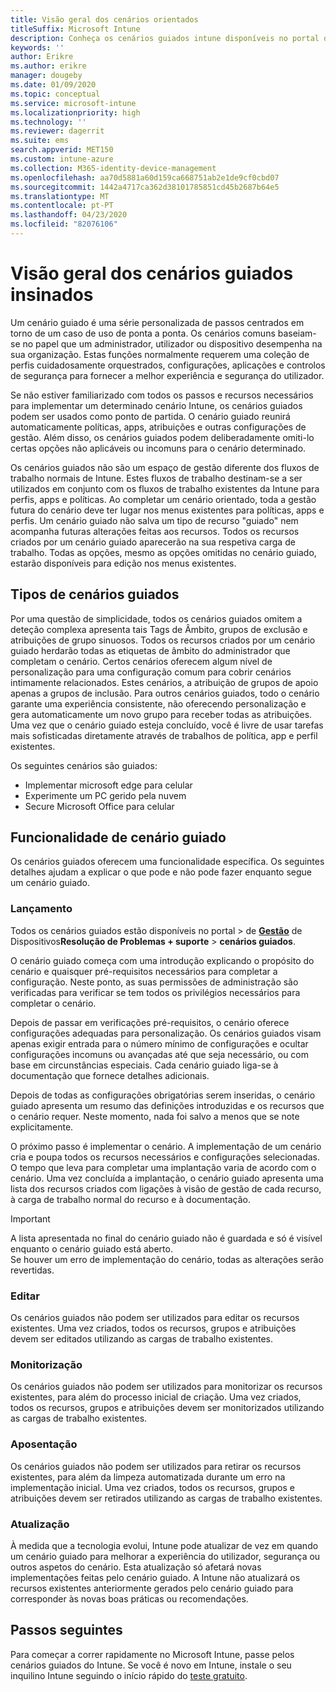 ```yaml
---
title: Visão geral dos cenários orientados
titleSuffix: Microsoft Intune
description: Conheça os cenários guiados intune disponíveis no portal de Gestão de Dispositivos Microsoft 365.
keywords: ''
author: Erikre
ms.author: erikre
manager: dougeby
ms.date: 01/09/2020
ms.topic: conceptual
ms.service: microsoft-intune
ms.localizationpriority: high
ms.technology: ''
ms.reviewer: dagerrit
ms.suite: ems
search.appverid: MET150
ms.custom: intune-azure
ms.collection: M365-identity-device-management
ms.openlocfilehash: aa70d5881a60d159ca668751ab2e1de9cf0cbd07
ms.sourcegitcommit: 1442a4717ca362d38101785851cd45b2687b64e5
ms.translationtype: MT
ms.contentlocale: pt-PT
ms.lasthandoff: 04/23/2020
ms.locfileid: "82076106"
---
```

# <a name="intune-guided-scenarios-overview"></a>Visão geral dos cenários guiados insinados 

Um cenário guiado é uma série personalizada de passos centrados em torno de um caso de uso de ponta a ponta. Os cenários comuns baseiam-se no papel que um administrador, utilizador ou dispositivo desempenha na sua organização. Estas funções normalmente requerem uma coleção de perfis cuidadosamente orquestrados, configurações, aplicações e controlos de segurança para fornecer a melhor experiência e segurança do utilizador.    

Se não estiver familiarizado com todos os passos e recursos necessários para implementar um determinado cenário Intune, os cenários guiados podem ser usados como ponto de partida. O cenário guiado reunirá automaticamente políticas, apps, atribuições e outras configurações de gestão. Além disso, os cenários guiados podem deliberadamente omiti-lo certas opções não aplicáveis ou incomuns para o cenário determinado. 

Os cenários guiados não são um espaço de gestão diferente dos fluxos de trabalho normais de Intune. Estes fluxos de trabalho destinam-se a ser utilizados em conjunto com os fluxos de trabalho existentes da Intune para perfis, apps e políticas. Ao completar um cenário orientado, toda a gestão futura do cenário deve ter lugar nos menus existentes para políticas, apps e perfis. Um cenário guiado não salva um tipo de recurso "guiado" nem acompanha futuras alterações feitas aos recursos. Todos os recursos criados por um cenário guiado aparecerão na sua respetiva carga de trabalho. Todas as opções, mesmo as opções omitidas no cenário guiado, estarão disponíveis para edição nos menus existentes.  

## <a name="types-of-guided-scenarios"></a>Tipos de cenários guiados 

Por uma questão de simplicidade, todos os cenários guiados omitem a deteção complexa apresenta tais Tags de Âmbito, grupos de exclusão e atribuições de grupo sinuosos. Todos os recursos criados por um cenário guiado herdarão todas as etiquetas de âmbito do administrador que completam o cenário. Certos cenários oferecem algum nível de personalização para uma configuração comum para cobrir cenários intimamente relacionados. Estes cenários, a atribuição de grupos de apoio apenas a grupos de inclusão. Para outros cenários guiados, todo o cenário garante uma experiência consistente, não oferecendo personalização e gera automaticamente um novo grupo para receber todas as atribuições. Uma vez que o cenário guiado esteja concluído, você é livre de usar tarefas mais sofisticadas diretamente através de trabalhos de política, app e perfil existentes.  

Os seguintes cenários são guiados: 
- Implementar microsoft edge para celular 
- Experimente um PC gerido pela nuvem
- Secure Microsoft Office para celular 

## <a name="guided-scenario-functionality"></a>Funcionalidade de cenário guiado 

Os cenários guiados oferecem uma funcionalidade específica. Os seguintes detalhes ajudam a explicar o que pode e não pode fazer enquanto segue um cenário guiado.

### <a name="launching"></a>Lançamento  

Todos os cenários guiados estão disponíveis no portal > de **[Gestão](https://endpoint.microsoft.com)** de Dispositivos**Resolução de Problemas + suporte** > **cenários guiados**. 

O cenário guiado começa com uma introdução explicando o propósito do cenário e quaisquer pré-requisitos necessários para completar a configuração. Neste ponto, as suas permissões de administração são verificadas para verificar se tem todos os privilégios necessários para completar o cenário.  

Depois de passar em verificações pré-requisitos, o cenário oferece configurações adequadas para personalização. Os cenários guiados visam apenas exigir entrada para o número mínimo de configurações e ocultar configurações incomuns ou avançadas até que seja necessário, ou com base em circunstâncias especiais. Cada cenário guiado liga-se à documentação que fornece detalhes adicionais. 

Depois de todas as configurações obrigatórias serem inseridas, o cenário guiado apresenta um resumo das definições introduzidas e os recursos que o cenário requer. Neste momento, nada foi salvo a menos que se note explicitamente.

O próximo passo é implementar o cenário. A implementação de um cenário cria e poupa todos os recursos necessários e configurações selecionadas. O tempo que leva para completar uma implantação varia de acordo com o cenário. Uma vez concluída a implantação, o cenário guiado apresenta uma lista dos recursos criados com ligações à visão de gestão de cada recurso, à carga de trabalho normal do recurso e à documentação. 

> [!IMPORTANT]
> A lista apresentada no final do cenário guiado não é guardada e só é visível enquanto o cenário guiado está aberto.  
Se houver um erro de implementação do cenário, todas as alterações serão revertidas. 

### <a name="editing"></a>Editar 

Os cenários guiados não podem ser utilizados para editar os recursos existentes. Uma vez criados, todos os recursos, grupos e atribuições devem ser editados utilizando as cargas de trabalho existentes.

### <a name="monitoring"></a>Monitorização 

Os cenários guiados não podem ser utilizados para monitorizar os recursos existentes, para além do processo inicial de criação. Uma vez criados, todos os recursos, grupos e atribuições devem ser monitorizados utilizando as cargas de trabalho existentes. 

### <a name="retiring"></a>Aposentação 

Os cenários guiados não podem ser utilizados para retirar os recursos existentes, para além da limpeza automatizada durante um erro na implementação inicial. Uma vez criados, todos os recursos, grupos e atribuições devem ser retirados utilizando as cargas de trabalho existentes. 

### <a name="updating"></a>Atualização

À medida que a tecnologia evolui, Intune pode atualizar de vez em quando um cenário guiado para melhorar a experiência do utilizador, segurança ou outros aspetos do cenário. Esta atualização só afetará novas implementações feitas pelo cenário guiado. A Intune não atualizará os recursos existentes anteriormente gerados pelo cenário guiado para corresponder às novas boas práticas ou recomendações.  

## <a name="next-steps"></a>Passos seguintes

Para começar a correr rapidamente no Microsoft Intune, passe pelos cenários guiados do Intune. Se você é novo em Intune, instale o seu inquilino Intune seguindo o início rápido do [teste gratuito](free-trial-sign-up.md).
